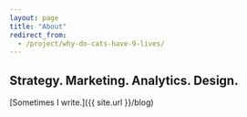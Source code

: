 ```yaml
---
layout: page
title: "About"
redirect_from:
  - /project/why-do-cats-have-9-lives/
---
```


## Strategy. Marketing. Analytics. Design.

[Sometimes I write.]({{ site.url }}/blog)
